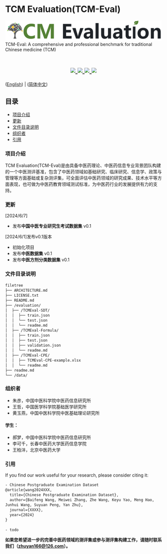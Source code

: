 # TCM Evaluation(TCM-Eval)
<a href="https://github.com/zhuyan166/TCMEval">
  <img src="figs/TCM_bench_logo.png" alt="Logo">
</a>
TCM-Eval: A comprehensive and professional benchmark for traditional Chinese medicine (TCM)
<h1 align="center">
  <a href="">
    <img src="https://img.shields.io/badge/releases-v0.1-red" />
  </a>
  <a href="">
    <img src="https://img.shields.io/badge/docs-v1.0-yellow" />
  </a>
  <a href="">
    <img src="https://img.shields.io/badge/TCM-Benchmark-blue" />
  </a>
  <a href="">
    <img src="https://img.shields.io/badge/LICENSE-CC BY NC ND 4.0-brightgreen" />
  </a>
</h1>

([English](readme.md)) | ([简体中文](readme_zh.md))

## 目录
- [项目介绍](#项目介绍)
- [更新](#更新)
- [文件目录说明](#文件目录说明)
- [组织者](#组织者)
- [引用](#引用)

### 项目介绍
TCM Evaluation(TCM-Eval)是由具备中医药理论、中医药信息专业背景团队构建的一个中医测评基准，包含了中医药领域如基础研究、临床研究、信息学、政策与管理等方面基础或复杂测评集，可全面评估中医药领域的研究成果、技术水平等方面表现，也可做为中医药教育领域测试标准，为中医药行业的发展提供有力的支持。

### 更新
[2024/6/7]
- 发布**中国中医专业研究生考试数据集** v0.1

[2024/6/1]发布v0.1版本
- 初始化项目
- 发布**中医数据集** v0.1
- 发布**中医方剂分类数据集** v0.1

### 文件目录说明
```
filetree 
├── ARCHITECTURE.md
├── LICENSE.txt
├── README.md
├── /evaluation/
│  ├── /TCMEval-SDT/
│  │  ├── train.json
│  │  └── test.json
│  │  └── readme.md
│  ├── /TCMEval-Formula/
│  │  ├── train.json
│  │  ├── test.json
│  │  ├── validation.json
│  │  └── readme.md
│  ├── /TCMEval-CPE/
│  │  ├── TCMEval-CPE-example.xlsx
│  │  └── readme.md
├── readme.md
└── /data/

```

### 组织者
- 朱彦，中国中医科学院中医药信息研究所
- 王哲，中国医学科学院基础医学研究所
- 黄玉燕，中国中医科学院中医基础理论研究所

#### 学生：
- 郝梦，中国中医科学院中医药信息研究所
- 李可千，长春中医药大学医药信息学院
- 王柏沣，北京中医药大学

### 引用
If you find our work useful for your research, please consider citing it:
```
- Chinese Postgraduate Examination Dataset
@article{wang2024XXX,
  title={Chinese Postgraduate Examination Dataset},
  author={Baifeng Wang, Meiwei Zhang, Zhe Wang, Keyu Yao, Meng Hao,  Junhui Wang, Suyuan Peng, Yan Zhu},
  journal={XXXX},
  year={2024}
}

- todo
```

**如果您希望进一步的完善中医药领域的测评集或参与测评集构建工作，请随时联系我们（zhuyan166@126.com）。**

